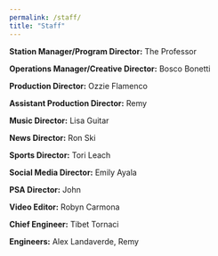 ```yaml
---
permalink: /staff/
title: "Staff"
---
```


**Station Manager/Program Director:** The Professor

**Operations Manager/Creative Director:** Bosco Bonetti

**Production Director:** Ozzie Flamenco

**Assistant Production Director:** Remy

**Music Director:** Lisa Guitar

**News Director:** Ron Ski

**Sports Director:** Tori Leach

**Social Media Director:** Emily Ayala

**PSA Director:** John

**Video Editor:** Robyn Carmona

**Chief Engineer:** Tibet Tornaci

**Engineers:** Alex Landaverde, Remy
